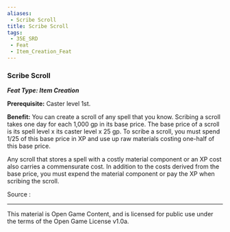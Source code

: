 ```yaml
---
aliases:
 - Scribe Scroll
title: Scribe Scroll
tags: 
 - 35E_SRD
 - Feat
 - Item_Creation_Feat
---
```

### Scribe Scroll 
***Feat Type: Item Creation***

**Prerequisite:** Caster level 1st.

**Benefit:** You can create a scroll of any spell that you know.
Scribing a scroll takes one day for each 1,000 gp in its base price. The
base price of a scroll is its spell level x its caster level x 25 gp. To
scribe a scroll, you must spend 1/25 of this base price in XP and use up
raw materials costing one-half of this base price.

Any scroll that stores a spell with a costly material component or an XP
cost also carries a commensurate cost. In addition to the costs derived
from the base price, you must expend the material component or pay the
XP when scribing the scroll.


Source :



---



This material is Open Game Content, and is licensed for public use under the terms of the Open Game License v1.0a.

